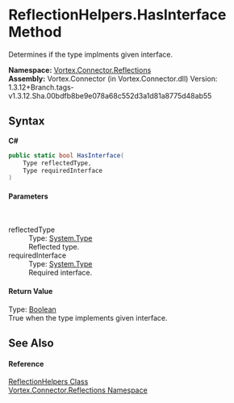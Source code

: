 # ReflectionHelpers.HasInterface Method 
 

Determines if the type implments given interface.

**Namespace:**&nbsp;<a href="N_Vortex_Connector_Reflections.md">Vortex.Connector.Reflections</a><br />**Assembly:**&nbsp;Vortex.Connector (in Vortex.Connector.dll) Version: 1.3.12+Branch.tags-v1.3.12.Sha.00bdfb8be9e078a68c552d3a1d81a8775d48ab55

## Syntax

**C#**<br />
``` C#
public static bool HasInterface(
	Type reflectedType,
	Type requiredInterface
)
```


#### Parameters
&nbsp;<dl><dt>reflectedType</dt><dd>Type: <a href="https://docs.microsoft.com/dotnet/api/system.type" target="_blank">System.Type</a><br />Reflected type.</dd><dt>requiredInterface</dt><dd>Type: <a href="https://docs.microsoft.com/dotnet/api/system.type" target="_blank">System.Type</a><br />Required interface.</dd></dl>

#### Return Value
Type: <a href="https://docs.microsoft.com/dotnet/api/system.boolean" target="_blank">Boolean</a><br />True when the type implements given interface.

## See Also


#### Reference
<a href="T_Vortex_Connector_Reflections_ReflectionHelpers.md">ReflectionHelpers Class</a><br /><a href="N_Vortex_Connector_Reflections.md">Vortex.Connector.Reflections Namespace</a><br />